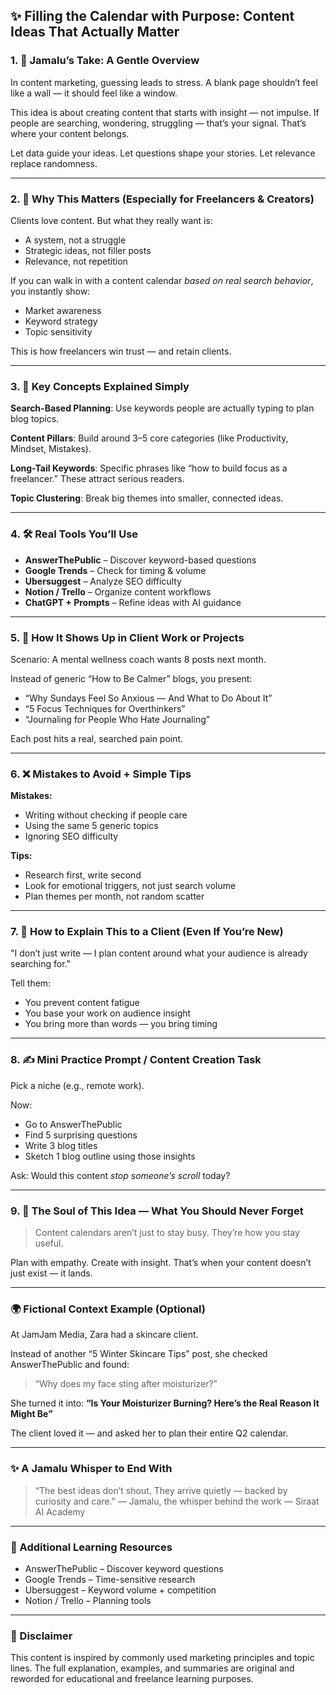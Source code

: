 ## ✨ Filling the Calendar with Purpose: Content Ideas That Actually Matter

### 1. 🌱 Jamalu’s Take: A Gentle Overview
In content marketing, guessing leads to stress. A blank page shouldn’t feel like a wall — it should feel like a window.

This idea is about creating content that starts with insight — not impulse. If people are searching, wondering, struggling — that’s your signal. That’s where your content belongs.

Let data guide your ideas. Let questions shape your stories. Let relevance replace randomness.

---

### 2. 🤔 Why This Matters (Especially for Freelancers & Creators)
Clients love content. But what they really want is:
- A system, not a struggle
- Strategic ideas, not filler posts
- Relevance, not repetition

If you can walk in with a content calendar *based on real search behavior*, you instantly show:
- Market awareness
- Keyword strategy
- Topic sensitivity

This is how freelancers win trust — and retain clients.

---

### 3. 🔑 Key Concepts Explained Simply
**Search-Based Planning**: Use keywords people are actually typing to plan blog topics.

**Content Pillars**: Build around 3–5 core categories (like Productivity, Mindset, Mistakes).

**Long-Tail Keywords**: Specific phrases like “how to build focus as a freelancer.” These attract serious readers.

**Topic Clustering**: Break big themes into smaller, connected ideas.

---

### 4. 🛠️ Real Tools You’ll Use
- **AnswerThePublic** – Discover keyword-based questions
- **Google Trends** – Check for timing & volume
- **Ubersuggest** – Analyze SEO difficulty
- **Notion / Trello** – Organize content workflows
- **ChatGPT + Prompts** – Refine ideas with AI guidance

---

### 5. 💼 How It Shows Up in Client Work or Projects
Scenario: A mental wellness coach wants 8 posts next month.

Instead of generic “How to Be Calmer” blogs, you present:
- “Why Sundays Feel So Anxious — And What to Do About It”
- “5 Focus Techniques for Overthinkers”
- “Journaling for People Who Hate Journaling”

Each post hits a real, searched pain point.

---

### 6. ❌ Mistakes to Avoid + Simple Tips
**Mistakes:**
- Writing without checking if people care
- Using the same 5 generic topics
- Ignoring SEO difficulty

**Tips:**
- Research first, write second
- Look for emotional triggers, not just search volume
- Plan themes per month, not random scatter

---

### 7. 💬 How to Explain This to a Client (Even If You’re New)
"I don’t just write — I plan content around what your audience is already searching for."

Tell them:
- You prevent content fatigue
- You base your work on audience insight
- You bring more than words — you bring timing

---

### 8. ✍️ Mini Practice Prompt / Content Creation Task
Pick a niche (e.g., remote work).

Now:
- Go to AnswerThePublic
- Find 5 surprising questions
- Write 3 blog titles
- Sketch 1 blog outline using those insights

Ask: Would this content *stop someone’s scroll* today?

---

### 9. 🧭 The Soul of This Idea — What You Should Never Forget
> Content calendars aren’t just to stay busy. They’re how you stay useful.

Plan with empathy. Create with insight.
That’s when your content doesn’t just exist — it lands.

---

### 🌍 Fictional Context Example (Optional)
At JamJam Media, Zara had a skincare client.

Instead of another “5 Winter Skincare Tips” post,
she checked AnswerThePublic and found:
> “Why does my face sting after moisturizer?”

She turned it into:
**“Is Your Moisturizer Burning? Here’s the Real Reason It Might Be”**

The client loved it — and asked her to plan their entire Q2 calendar.

---

### ✨ A Jamalu Whisper to End With
> “The best ideas don’t shout. They arrive quietly — backed by curiosity and care.”
— Jamalu, the whisper behind the work
— Siraat AI Academy

---

### 🔗 Additional Learning Resources
- AnswerThePublic – Discover keyword questions
- Google Trends – Time-sensitive research
- Ubersuggest – Keyword volume + competition
- Notion / Trello – Planning tools

---

### 📜 Disclaimer
This content is inspired by commonly used marketing principles and topic lines. The full explanation, examples, and summaries are original and reworded for educational and freelance learning purposes.
